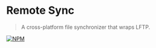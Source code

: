 # Remote Sync

> A cross-platform file synchronizer that wraps LFTP.

[![NPM](https://nodei.co/npm/remote-sync.png)](https://nodei.co/npm/remote-sync/)